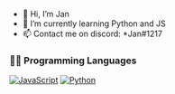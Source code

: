 - 👋 Hi, I’m Jan
- 🌱 I’m currently learning Python and JS
- 📫 Contact me on discord: *Jan#1217

<!---
Jan20202020/Jan20202020 is a ✨ special ✨ repository because its `README.md` (this file) appears on your GitHub profile.
You can click the Preview link to take a look at your changes.
--->

### 👨‍💻 Programming Languages

<p>
    <a href="https://github.com/Jan20202020"><img alt="JavaScript" src="https://img.shields.io/badge/JavaScript%20-%23F7DF1E.svg?logo=javascript&logoColor=black"></a>
    <a href="https://github.com/Jan20202020"><img alt="Python" src="https://img.shields.io/badge/Python%20-%2314354C.svg?logo=python&logoColor=white"></a>

<p>
